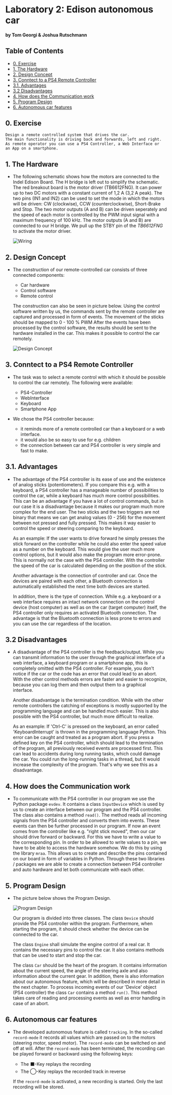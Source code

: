 # Laboratory 2: Edison autonomous car
#### by Tom Georgi & Joshua Rutschmann

## Table of Contents

  - [0. Exercise](#0-exercise)
  - [1. The Hardware](#1-the-hardware)
  - [2. Design Concept](#2-design-concept)
  - [3. Conntect to a PS4 Remote Controller](#3-conntect-to-a-ps4-remote-controller)
  - [3.1. Advantages](#31-advantages)
  - [3.2 Disadvantages](#32-disadvantages)
  - [4. How does the Communication work](#4-how-does-the-communication-work)
  - [5. Program Design](#5-program-design)
  - [6. Autonomous car features](#6-autonomous-car-features)


## 0. Exercise

    Design a remote controlled system that drives the car. 
    The main functionality is driving back and forwards, left and right.
    As remote operator you can use a PS4 Controller, a Web Interface or 
    an App on a smartphone.


## 1. The Hardware

-
    The following schematic shows how the motors are connected to the Indel Edison Board. The H bridge is left out to simplify the schematic. The red breakout board is the motor driver (TB6612FNG). It can power up to two DC motors with a constant current of 1,2 A (3,2 A peak). The two pins (IN1 and IN2) can be used to set the mode in which the motors will be driven: CW (clockwise), CCW (counterclockwise), Short-Brake and Stop. The two motor outputs (A and B) can be driven seperately and the speed of each motor is controlled by the PWM input signal with a maximum frequency of 100 kHz. The motor outputs (A and B) are connected to our H bridge. We pull up the STBY pin of the *TB6612FNG* to activate the motor driver.
    
    ![Wiring](schematic.png)

## 2. Design Concept

-
    The construction of our remote-controlled car consists of three connected components:
    - Car hardware
    - Control software
    - Remote control
    
    The construction can also be seen in picture below. Using the control software written by us, the commands sent by the remote controller are captured and processed in form of events. The movement of the sticks should be mapped to 0 - 100 % PWM 
    After the events have been processed by the control software, the results should be sent to the hardware installed in the car.
    This makes it possible to control the car remotely.

    ![Design Concept](Design_Concept.png)

## 3. Conntect to a PS4 Remote Controller

-
    The task was to select a remote control with which it should be possible to control the car remotely. The following were available:
    - PS4-Controller
    - WebInterface
    - Keyboard
    - Smartphone App
  
- 
    We chose the PS4 controller because:
    - it reminds more of a remote controlled car than a keyboard or a web interface.
    - it would also be so easy to use for e.g. children
    - the connection between car and PS4 controller is very simple and fast to make.

## 3.1. Advantages

-
    The advantage of the PS4 controller is its ease of use and the existence of analog sticks (potentiometers).
    If you compare this e.g. with a keyboard, a PS4 controller has a manageable number of possibilities to control the car, while a keyboard has much more control possibilities. This can be an advantage if you have a lot of control commands, but in our case it is a disadvantage because it makes our program much more complex for the end user. 
    The two sticks and the two triggers are not binary that means we can get analog values (0 - 256) for the movement between not pressed and fully pressed. This makes it way easier to control the speed or steering comparing to the keyboard.
    
    As an example: If the user wants to drive forward he simply presses the stick forward on the controller while he could also enter the speed value as a number on the keyboard. This would give the user much more control options, but it would also make the program more error-prone. This is normally not the case with the PS4 controller. With the controller the speed of the car is calculated depending on the position of the stick. 
    
    Another advantage is the connection of controller and car. Once the devices are paired with each other, a Bluetooth connection is automatically established the next time both devices are started.

    In addition, there is the type of connection. While e.g. a keyboard or a web interface requires an intact network connection on the control device (host computer) as well as on the car (target computer) itself, the PS4 controller only requires an activated Bluetooth connection. The advantage is that the Bluetooth connection is less prone to errors and you can use the car regardless of the location.

## 3.2 Disadvantages

-
    A disadvantage of the PS4 controller is the feedback/output. While you can transmit information to the user through the graphical interface of a web interface, a keyboard program or a smartphone app, this is completely omitted with the PS4 controller. For example, you don't notice if the car or the code has an error that could lead to an abort. With the other control methods errors are faster and easier to recognize, because you can log them and then output them to a graphical interface. 

    Another disadvantage is the termination condition. While with the other remote controllers the catching of exceptions is mostly supported by the programming language and can be handled much easier. This is also possible with the PS4 controller, but much more difficult to realize.

    As an example: If 'Ctrl-C' is pressed on the keyboard, an error called 'KeyboardInterrupt' is thrown in the programming language Python. This error can be caught and treated as a program abort. If you press a defined key on the PS4 controller, which should lead to the termination of the program, all previously received events are processed first. This can lead to accidents during long running tasks, which could damage the car. You could run the long-running tasks in a thread, but it would increase the complexity of the program. That's why we see this as a disadvantage.

## 4. How does the Communication work

-
    To communicate with the PS4 controller in our program we use the Python package `evdev`. It contains a class `InputDevice` which is used by us to create an interface between our program and the PS4 controller. The class also contains a method `read()`. The method reads all incoming signals from the PS4 controller and converts them into events. These events can then be further processed in our program. If now an event comes from the controller like e.g. "right stick moved", then our car should drive forward or backward. For this we have to write a value to the corresponding pin. In order to be allowed to write values to a pin, we have to be able to access the hardware somehow. We do this by using the library `mraa`. This allows us to create and describe the pins contained on our board in form of variables in Python. Through these two libraries / packages we are able to create a connection between PS4 controller and auto hardware and let both communicate with each other.

## 5. Program Design

- 
    The picture below shows the Program Design.

    ![Program Design](Program_Design.png)

    Our program is divided into three classes.
    The class `Device` should provide the PS4 controller within the program. Furthermore, when starting the program, it should check whether the device can be connected to the car. 

    The class `Engine` shall simulate the engine control of a real car. It contains the necessary pins to control the car. It also contains methods that can be used to start and stop the car.

    The class `Car` should be the heart of the program. It contains information about the current speed, the angle of the steering axle and also information about the current gear. In addition, there is also information about our autonomous feature, which will be described in more detail in the next chapter. To process incoming events of our 'Device' object (PS4 controller) the class `Car` contains a method `run()`. This method takes care of reading and processing events as well as error handling in case of an abort.

## 6. Autonomous car features

-
    The developed autonomous feature is called `tracking`.
    In the so-called `record-mode` it records all values which are passed on to the motors (steering motor, speed motor). The `record-mode` can be switched on and off at will. After the `record-mode` has been terminated, the recording can be played forward or backward using the following keys:
    
    - The ⬛-Key replays the recording
    - The ◯-Key replays the recorded track in reverse
    
    If the `record-mode` is activated, a new recording is started. Only the last recording will be stored. 

